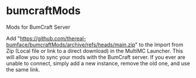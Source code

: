 # bumcraftMods
Mods for BumCraft Server

Add "https://github.com/thereal-bumface/bumcraftMods/archive/refs/heads/main.zip" to the Import from Zip (Local file or link to a direct download) in the MultiMC Launcher. This will allow you to sync your mods with the BumCraft server. If you ever are unable to connect, simply add a new instance, remove the old one, and use the same link.
